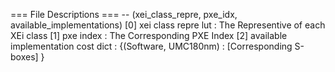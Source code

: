 === File Descriptions ===
 -- (xei_class_repre, pxe_idx, available_implementations)
 [0] xei class repre lut                  : The Representive of each XEi class
 [1] pxe index                            : The Corresponding PXE Index
 [2] available implementation cost dict   : {(Software, UMC180nm) : [Corresponding S-boxes] }
